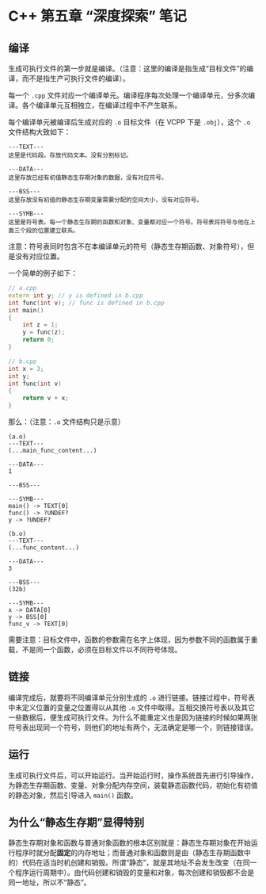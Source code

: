 # C++ 第五章 “深度探索” 笔记

## 编译

生成可执行文件的第一步就是编译。（注意：这里的编译是指生成“目标文件”的编译，而不是指生产可执行文件的编译）。

每一个 `.cpp` 文件对应一个编译单元。编译程序每次处理一个编译单元，分多次编译。各个编译单元互相独立，在编译过程中不产生联系。

每个编译单元被编译后生成对应的 `.o` 目标文件（在 VCPP 下是 `.obj`），这个 `.o` 文件结构大致如下：

```
---TEXT---
这里是代码段。存放代码文本。没有分割标记。

---DATA---
这里存放已经有初值静态生存期对象的数据，没有对应符号。

---BSS---
这里存放没有初值的静态生存期变量需要分配的空间大小，没有对应符号。

---SYMB---
这里是符号表。每一个静态生存期的函数和对象、变量都对应一个符号。符号表将符号与他在上面三个段的位置建立联系。

```
注意：符号表同时包含不在本编译单元的符号（静态生存期函数、对象符号），但是没有对应位置。

一个简单的例子如下：

```cpp
// a.cpp
extern int y; // y is defined in b.cpp
int func(int v); // func is defined in b.cpp
int main()
{
	int z = 1;
	y = func(z);
	return 0;
}

// b.cpp
int x = 3;
int y;
int func(int v)
{
	return v + x;
}
```

那么：（注意：`.o` 文件结构只是示意）

```
(a.o)
---TEXT---
(...main_func_content...)

---DATA---
1

---BSS---

---SYMB---
main() -> TEXT[0]
func() -> ?UNDEF?
y -> ?UNDEF?

(b.o)
---TEXT---
(...func_content...)

---DATA---
3

---BSS---
(32b)

---SYMB---
x -> DATA[0]
y -> BSS[0]
func_v -> TEXT[0]
```

需要注意：目标文件中，函数的参数需在名字上体现，因为参数不同的函数属于重载，不是同一个函数，必须在目标文件以不同符号体现。

## 链接

编译完成后，就要将不同编译单元分别生成的 `.o` 进行链接。链接过程中，符号表中未定义位置的变量之位置得以从其他 `.o` 文件中取得。互相交换符号表以及其它一些数据后，便生成可执行文件。为什么不能重定义也是因为链接的时候如果两张符号表出现同一个符号，则他们的地址有两个，无法确定是哪一个，则链接错误。

## 运行

生成可执行文件后，可以开始运行。当开始运行时，操作系统首先进行引导操作，为静态生存期函数、变量、对象分配内存空间，装载静态函数代码，初始化有初值的静态对象，然后引导进入 `main()` 函数。

## 为什么“静态生存期”显得特别

静态生存期对象和函数与普通对象函数的根本区别就是：静态生存期对象在开始运行程序时就分配**固定**的内存地址；而普通对象和函数则是由（静态生存期函数中的）代码在适当时机创建和销毁。所谓“静态”，就是其地址不会发生改变（在同一个程序运行周期中）。由代码创建和销毁的变量和对象，每次创建和销毁都不会是同一地址，所以不“静态”。
